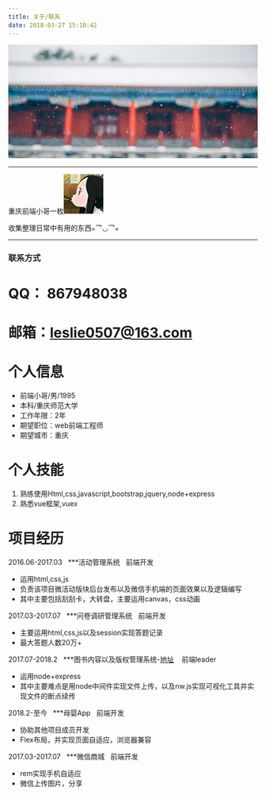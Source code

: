 ```yaml
---
title: 关于/联系
date: 2018-03-27 15:10:42
---
```


![效果图](index/img.jpg)


---

重庆前端小哥一枚![效果图](index/heads.jpg)

收集整理日常中有用的东西๑乛◡乛๑

---

### 联系方式

# QQ： 867948038
# 邮箱：leslie0507@163.com



# 个人信息

 - 前端小哥/男/1995 
 - 本科/重庆师范大学 
 - 工作年限：2年
 - 期望职位：web前端工程师
 - 期望城市：重庆


# 个人技能

1. 熟练使用Html,css,javascript,bootstrap,jquery,node+express
2. 熟悉vue框架,vuex


# 项目经历

2016.06-2017.03&nbsp;&nbsp;&nbsp;***活动管理系统&nbsp;&nbsp;&nbsp;前端开发
 -	运用html,css,js
 -	负责该项目微活动版块后台发布以及微信手机端的页面效果以及逻辑编写
 -	其中主要包括刮刮卡，大转盘，主要运用canvas，css动画


2017.03-2017.07&nbsp;&nbsp;&nbsp;***问卷调研管理系统&nbsp;&nbsp;&nbsp;前端开发
 -	主要运用html,css,js以及session实现答题记录
 -	最大答题人数20万+


2017.07-2018.2&nbsp;&nbsp;&nbsp;***图书内容以及版权管理系统-[地址](http://58.252.60.156:9000/) &nbsp;&nbsp;&nbsp;前端leader
 -	运用node+express
 -	其中主要难点是用node中间件实现文件上传，以及nw.js实现可视化工具并实现文件的断点续传


2018.2-至今&nbsp;&nbsp;&nbsp;***母婴App&nbsp;&nbsp;&nbsp;前端开发
 -	协助其他项目成员开发
 -	Flex布局，并实现页面自适应，浏览器兼容


2017.03-2017.07&nbsp;&nbsp;&nbsp;***微信商城&nbsp;&nbsp;&nbsp;前端开发
 -	rem实现手机自适应
 -	微信上传图片，分享
